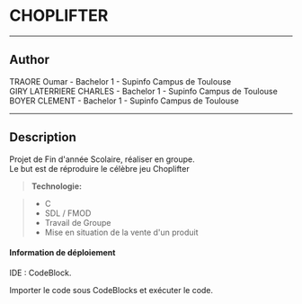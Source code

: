 CHOPLIFTER
===================
----------

Author
-------------

TRAORE Oumar - Bachelor 1 - Supinfo Campus de Toulouse  
GIRY LATERRIERE CHARLES - Bachelor 1 - Supinfo Campus de Toulouse
BOYER CLEMENT - Bachelor 1 - Supinfo Campus de Toulouse

----------

Description
-------------

Projet de Fin d'année Scolaire, réaliser en groupe.  
Le but est de réproduire le célèbre jeu Choplifter  

> **Technologie:**

> - C
> - SDL / FMOD
> - Travail de Groupe
> - Mise en situation de la vente d'un produit


#### Information de déploiement

IDE : CodeBlock.

Importer le code sous CodeBlocks et exécuter le code.